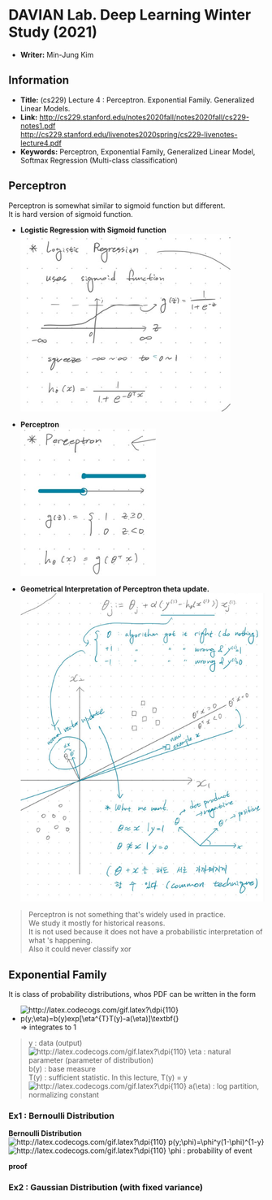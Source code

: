 
# DAVIAN Lab. Deep Learning Winter Study (2021)

- **Writer:** Min-Jung Kim

## Information

- **Title:** (cs229) Lecture 4 : Perceptron. Exponential Family. Generalized Linear Models.
- **Link:** http://cs229.stanford.edu/notes2020fall/notes2020fall/cs229-notes1.pdf   
http://cs229.stanford.edu/livenotes2020spring/cs229-livenotes-lecture4.pdf
- **Keywords:** Perceptron, Exponential Family, Generalized Linear Model, Softmax Regression (Multi-class classification)

## Perceptron
Perceptron is somewhat similar to sigmoid function but different.   
It is hard version of sigmoid function.   

- **Logistic Regression with Sigmoid function**   
<img src="Images/sigmoid_function.png"></img>    
   
- **Perceptron**   
<img src="Images/perceptron.png"></img>    
   
- **Geometrical Interpretation of Perceptron theta update.**   
<img src="Images/perceptron_update.png"></img>    

> Perceptron is not something that's widely used in practice.   
> We study it mostly for historical reasons.   
> It is not used because it does not have a probabilistic interpretation of what 's happening.      
> Also it could never classify xor   

## Exponential Family
It is class of probability distributions, whos PDF can be written in the form   
   
- <img src="http://latex.codecogs.com/gif.latex?\dpi{110}&space;p(y;\eta)=b(y)exp[\eta^{T}T(y)-a(\eta)]\textbf{}" title="http://latex.codecogs.com/gif.latex?\dpi{110} p(y;\eta)=b(y)exp[\eta^{T}T(y)-a(\eta)]\textbf{}" /> => integrates to 1
      
> y : data (output)   
> <img src="http://latex.codecogs.com/gif.latex?\dpi{110}&space;\eta" title="http://latex.codecogs.com/gif.latex?\dpi{110} \eta" /> : natural parameter (parameter of distribution)   
> b(y) : base measure   
> T(y) : sufficient statistic. In this lecture, T(y) = y    
> <img src="http://latex.codecogs.com/gif.latex?\dpi{110}&space;a(\eta)" title="http://latex.codecogs.com/gif.latex?\dpi{110} a(\eta)" /> : log partition, normalizing constant

### Ex1 : Bernoulli Distribution
**Bernoulli Distribution**
<img src="http://latex.codecogs.com/gif.latex?\dpi{110}&space;p(y;\phi)=\phi^y(1-\phi)^{1-y}" title="http://latex.codecogs.com/gif.latex?\dpi{110} p(y;\phi)=\phi^y(1-\phi)^{1-y}" />   
<img src="http://latex.codecogs.com/gif.latex?\dpi{110}&space;\phi" title="http://latex.codecogs.com/gif.latex?\dpi{110} \phi" /> : probability of event   

**proof**   


### Ex2 : Gaussian Distribution (with fixed variance)
